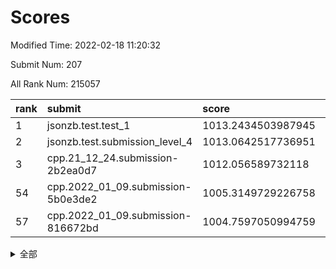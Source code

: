 # Scores

Modified Time: 2022-02-18 11:20:32

Submit Num: 207

All Rank Num: 215057

| rank |               submit               |       score        |       sigma        | pk_num |
| :--- | :--------------------------------- | :----------------- | :----------------- | :----- |
| 1    | jsonzb.test.test_1                 | 1013.2434503987945 | 0.7898726811061594 | 4157   |
| 2    | jsonzb.test.submission_level_4     | 1013.0642517736951 | 0.8151123631323482 | 4154   |
| 3    | cpp.21_12_24.submission-2b2ea0d7   | 1012.056589732118  | 0.7954301556649209 | 4157   |
| 54   | cpp.2022_01_09.submission-5b0e3de2 | 1005.3149729226758 | 0.7350096134436089 | 4153   |
| 57   | cpp.2022_01_09.submission-816672bd | 1004.7597050994759 | 0.7141948757395482 | 4153   |


<details>
<summary>全部</summary>

| rank |                 submit                 |       score        |       sigma        | pk_num |
| :--- | :------------------------------------- | :----------------- | :----------------- | :----- |
| 1    | jsonzb.test.test_1                     | 1013.2434503987945 | 0.7898726811061594 | 4157   |
| 2    | jsonzb.test.submission_level_4         | 1013.0642517736951 | 0.8151123631323482 | 4154   |
| 3    | cpp.21_12_24.submission-2b2ea0d7       | 1012.056589732118  | 0.7954301556649209 | 4157   |
| 4    | gobigger.level_3.submission_level_3_6  | 1011.9033682450957 | 0.7798996576157023 | 4151   |
| 5    | gobigger.level_3.submission_level_3_13 | 1011.6247026410343 | 0.7713855067883699 | 4153   |
| 6    | gobigger.level_3.submission_level_3_23 | 1011.610162312592  | 0.7533301767837569 | 4154   |
| 7    | gobigger.level_3.submission_level_3_14 | 1011.2833945389386 | 0.7616811647531345 | 4158   |
| 8    | gobigger.level_3.submission_level_3_11 | 1011.2522626414697 | 0.789213335258731  | 4153   |
| 9    | gobigger.level_3.submission_level_3_49 | 1010.9689775964397 | 0.770171349647757  | 4154   |
| 10   | gobigger.level_3.submission_level_3_41 | 1010.961360269442  | 0.7646086982861259 | 4161   |
| 11   | gobigger.level_3.submission_level_3_27 | 1010.8814151323913 | 0.7592619762317289 | 4157   |
| 12   | gobigger.level_3.submission_level_3_30 | 1010.8812201005251 | 0.7796293298954451 | 4157   |
| 13   | gobigger.level_3.submission_level_3_29 | 1010.8523534104886 | 0.7724564565869674 | 4157   |
| 14   | gobigger.level_3.submission_level_3_34 | 1010.795825246572  | 0.7709886914557285 | 4157   |
| 15   | gobigger.level_3.submission_level_3_39 | 1010.7689422820303 | 0.757687148405542  | 4153   |
| 16   | gobigger.level_3.submission_level_3_15 | 1010.7415052773341 | 0.7642301225241774 | 4153   |
| 17   | gobigger.level_3.submission_level_3_28 | 1010.7293625695877 | 0.7676720259172524 | 4156   |
| 18   | gobigger.level_3.submission_level_3_24 | 1010.6785627573041 | 0.7752363974485559 | 4152   |
| 19   | gobigger.level_3.submission_level_3_20 | 1010.606034214792  | 0.7522546291085592 | 4155   |
| 20   | gobigger.level_3.submission_level_3_22 | 1010.6033094862524 | 0.7541811620365125 | 4151   |
| 21   | gobigger.level_3.submission_level_3_2  | 1010.5914209966076 | 0.7418438300164664 | 4157   |
| 22   | gobigger.level_3.submission_level_3_42 | 1010.5850187542028 | 0.7698411097313894 | 4160   |
| 23   | gobigger.level_3.submission_level_3_32 | 1010.4897996477099 | 0.768640864512989  | 4157   |
| 24   | gobigger.level_3.submission_level_3_33 | 1010.4830587092194 | 0.7801307591983202 | 4154   |
| 25   | gobigger.level_3.submission_level_3_48 | 1010.4517061078388 | 0.7735267281730809 | 4159   |
| 26   | gobigger.level_3.submission_level_3_4  | 1010.3231959805826 | 0.801629046559056  | 4154   |
| 27   | gobigger.level_3.submission_level_3_38 | 1010.2794217469482 | 0.7537456457562878 | 4147   |
| 28   | gobigger.level_3.submission_level_3_10 | 1010.2602422095247 | 0.7438687101722269 | 4156   |
| 29   | gobigger.level_3.submission_level_3_40 | 1010.1811800118279 | 0.7770462792090547 | 4159   |
| 30   | gobigger.level_3.submission_level_3_21 | 1010.1699392684998 | 0.7516064417452388 | 4149   |
| 31   | gobigger.level_3.submission_level_3_0  | 1010.156450297445  | 0.7740897698458046 | 4157   |
| 32   | gobigger.level_3.submission_level_3_8  | 1010.1372745734101 | 0.7471661786001695 | 4157   |
| 33   | gobigger.level_3.submission_level_3_1  | 1010.0990297706942 | 0.7817795966705493 | 4153   |
| 34   | gobigger.level_3.submission_level_3_16 | 1010.0865444966867 | 0.7463663674826871 | 4157   |
| 35   | gobigger.level_3.submission_level_3_5  | 1010.0493700807956 | 0.7515532184491419 | 4156   |
| 36   | gobigger.level_3.submission_level_3_26 | 1009.9327316388781 | 0.7530036390421665 | 4156   |
| 37   | gobigger.level_3.submission_level_3_44 | 1009.8674408032571 | 0.7743790865082684 | 4156   |
| 38   | gobigger.level_3.submission_level_3_43 | 1009.768262633461  | 0.7422810774259366 | 4154   |
| 39   | gobigger.level_3.submission_level_3_37 | 1009.7574203871841 | 0.7688753634318696 | 4153   |
| 40   | gobigger.level_3.submission_level_3_45 | 1009.7557917587834 | 0.7514160368819928 | 4153   |
| 41   | gobigger.level_3.submission_level_3_36 | 1009.6706251658408 | 0.7567806366328177 | 4155   |
| 42   | gobigger.level_3.submission_level_3_47 | 1009.5845861704247 | 0.7584051198112264 | 4158   |
| 43   | gobigger.level_3.submission_level_3_7  | 1009.5307877482804 | 0.7487002428971712 | 4159   |
| 44   | gobigger.level_3.submission_level_3_46 | 1009.4952408985154 | 0.7451412554186383 | 4158   |
| 45   | gobigger.level_3.submission_level_3_3  | 1009.4678368466383 | 0.765389399351591  | 4156   |
| 46   | gobigger.level_3.submission_level_3_31 | 1009.4498955254209 | 0.746140753939695  | 4155   |
| 47   | gobigger.level_3.submission_level_3_25 | 1009.1699239437785 | 0.7486699307561696 | 4157   |
| 48   | gobigger.level_3.submission_level_3_12 | 1009.1363769283694 | 0.7599016087802596 | 4158   |
| 49   | gobigger.level_3.submission_level_3_35 | 1009.1312029240154 | 0.7475389252107547 | 4155   |
| 50   | gobigger.level_3.submission_level_3_19 | 1008.9823952081645 | 0.7604935086680663 | 4155   |
| 51   | gobigger.level_3.submission_level_3_18 | 1008.6678856548367 | 0.7471140212393833 | 4154   |
| 52   | gobigger.level_3.submission_level_3_9  | 1008.6007357153095 | 0.753728385436949  | 4161   |
| 53   | gobigger.level_3.submission_level_3_17 | 1008.4244263838239 | 0.7434637957239745 | 4156   |
| 54   | cpp.2022_01_09.submission-5b0e3de2     | 1005.3149729226758 | 0.7350096134436089 | 4153   |
| 55   | gobigger.level_1.submission_level_1_15 | 1005.2211954020481 | 0.7108688165782948 | 4157   |
| 56   | gobigger.level_1.submission_level_1_16 | 1004.9078892007184 | 0.7201902818722297 | 4155   |
| 57   | cpp.2022_01_09.submission-816672bd     | 1004.7597050994759 | 0.7141948757395482 | 4153   |
| 58   | gobigger.level_1.submission_level_1_43 | 1004.6074345223132 | 0.715601425295605  | 4159   |
| 59   | gobigger.level_1.submission_level_1_29 | 1004.5817934375627 | 0.7058292536637352 | 4152   |
| 60   | gobigger.level_1.submission_level_1_11 | 1004.2373286107644 | 0.718153935631987  | 4151   |
| 61   | gobigger.level_1.submission_level_1_27 | 1004.132160274026  | 0.7165166988241435 | 4159   |
| 62   | gobigger.level_1.submission_level_1_10 | 1004.1085664032646 | 0.7394543775740025 | 4157   |
| 63   | gobigger.level_1.submission_level_1_6  | 1004.1051492790739 | 0.725074554143333  | 4154   |
| 64   | gobigger.level_1.submission_level_1_35 | 1004.0450245029031 | 0.7234605891260633 | 4155   |
| 65   | gobigger.level_1.submission_level_1_49 | 1003.8817600542848 | 0.7313477456854304 | 4153   |
| 66   | gobigger.level_1.submission_level_1_40 | 1003.8780698519234 | 0.7128917092208611 | 4158   |
| 67   | gobigger.level_1.submission_level_1_46 | 1003.7023097677447 | 0.7122830817823873 | 4157   |
| 68   | gobigger.level_1.submission_level_1_8  | 1003.7019270425072 | 0.722266854691181  | 4155   |
| 69   | gobigger.level_1.submission_level_1_24 | 1003.6889154288017 | 0.7241259224998737 | 4152   |
| 70   | gobigger.level_1.submission_level_1_1  | 1003.6867701248326 | 0.7235985816146564 | 4156   |
| 71   | gobigger.level_1.submission_level_1_9  | 1003.6789717500013 | 0.7202002950155153 | 4154   |
| 72   | gobigger.level_1.submission_level_1_28 | 1003.6785773159763 | 0.7197625846373628 | 4158   |
| 73   | gobigger.level_1.submission_level_1_33 | 1003.6520662154937 | 0.7251652408310046 | 4155   |
| 74   | gobigger.level_1.submission_level_1_21 | 1003.6346374297054 | 0.7243555750602984 | 4155   |
| 75   | gobigger.level_1.submission_level_1_25 | 1003.6343043037928 | 0.7177308763081195 | 4153   |
| 76   | gobigger.level_1.submission_level_1_4  | 1003.5946887250082 | 0.7233571026980871 | 4159   |
| 77   | gobigger.level_1.submission_level_1_32 | 1003.3719929190266 | 0.7205980783839815 | 4159   |
| 78   | gobigger.level_1.submission_level_1_31 | 1003.3525859577509 | 0.7181442310451441 | 4157   |
| 79   | gobigger.level_1.submission_level_1_12 | 1003.3032977945742 | 0.7227762624091861 | 4159   |
| 80   | gobigger.level_1.submission_level_1_17 | 1003.2423017740598 | 0.7158152840660628 | 4149   |
| 81   | gobigger.level_1.submission_level_1_13 | 1003.2386403029205 | 0.717882253687818  | 4157   |
| 82   | gobigger.level_1.submission_level_1_18 | 1003.2129434315054 | 0.7183424741224574 | 4159   |
| 83   | gobigger.level_1.submission_level_1_30 | 1003.1822927145593 | 0.7352063866891297 | 4154   |
| 84   | gobigger.level_1.submission_level_1_22 | 1003.1734611504082 | 0.715008607338028  | 4155   |
| 85   | gobigger.level_1.submission_level_1_45 | 1003.1077343903542 | 0.7181706219018767 | 4161   |
| 86   | gobigger.level_1.submission_level_1_7  | 1003.0764306712488 | 0.717425202222914  | 4159   |
| 87   | gobigger.level_1.submission_level_1_5  | 1003.0300265262931 | 0.7101599443832095 | 4158   |
| 88   | gobigger.level_1.submission_level_1_36 | 1002.9979379500952 | 0.7141981107929924 | 4153   |
| 89   | gobigger.level_1.submission_level_1_44 | 1002.8836667296175 | 0.7142092067911145 | 4161   |
| 90   | gobigger.level_1.submission_level_1_26 | 1002.7822110964942 | 0.7090158507534448 | 4155   |
| 91   | gobigger.level_1.submission_level_1_37 | 1002.7197527130031 | 0.7148090394612705 | 4153   |
| 92   | gobigger.level_1.submission_level_1_20 | 1002.69386052233   | 0.7165312481348765 | 4155   |
| 93   | gobigger.level_1.submission_level_1_14 | 1002.6870302799574 | 0.7107802247187734 | 4156   |
| 94   | gobigger.level_1.submission_level_1_42 | 1002.6204799275346 | 0.7044550087472614 | 4151   |
| 95   | gobigger.level_1.submission_level_1_39 | 1002.5935217090063 | 0.7126888186698638 | 4155   |
| 96   | gobigger.level_1.submission_level_1_19 | 1002.5786102368239 | 0.7169209477949898 | 4158   |
| 97   | gobigger.level_1.submission_level_1_3  | 1002.5458129335794 | 0.7080333790171953 | 4151   |
| 98   | gobigger.level_1.submission_level_1_41 | 1002.3753163482988 | 0.708642482269042  | 4158   |
| 99   | gobigger.level_1.submission_level_1_34 | 1002.3707727382645 | 0.7136469308205651 | 4160   |
| 100  | gobigger.level_1.submission_level_1_23 | 1002.3275648164981 | 0.7112486778798875 | 4158   |
| 101  | gobigger.level_1.submission_level_1_47 | 1002.3206193031664 | 0.7148964410547024 | 4156   |
| 102  | gobigger.level_1.submission_level_1_48 | 1002.2236502809347 | 0.7132745347682786 | 4158   |
| 103  | gobigger.level_1.submission_level_1_0  | 1002.0540630472626 | 0.7218331837571901 | 4158   |
| 104  | gobigger.level_1.submission_level_1_2  | 1001.9564876662516 | 0.7267010143297614 | 4154   |
| 105  | gobigger.level_1.submission_level_1_38 | 1001.7674895587102 | 0.7150009570422133 | 4153   |
| 106  | gobigger.random.submission_random_2    | 997.7885592302435  | 0.6985169640327722 | 4158   |
| 107  | gobigger.random.submission_random_22   | 997.5288701718381  | 0.6938548402353216 | 4151   |
| 108  | gobigger.random.submission_random_26   | 996.5753318209809  | 0.7096994657909136 | 4156   |
| 109  | gobigger.random.submission_random_41   | 996.5682217597562  | 0.7087135016497926 | 4156   |
| 110  | gobigger.random.submission_random_20   | 996.5537398620248  | 0.7051904222789416 | 4156   |
| 111  | gobigger.random.submission_random_27   | 996.5266986191459  | 0.7103924175966151 | 4153   |
| 112  | gobigger.random.submission_random_16   | 996.505055269792   | 0.7135497180974519 | 4158   |
| 113  | gobigger.random.submission_random_40   | 996.4814316503507  | 0.7174029726689347 | 4153   |
| 114  | gobigger.random.submission_random_9    | 996.4667513912347  | 0.721425802365555  | 4153   |
| 115  | gobigger.random.submission_random_34   | 996.4115386882877  | 0.7319595628554382 | 4154   |
| 116  | gobigger.random.submission_random_1    | 996.3659764741182  | 0.702149397874127  | 4156   |
| 117  | gobigger.random.submission_random_18   | 996.3527116185991  | 0.7166402490958577 | 4160   |
| 118  | gobigger.random.submission_random_17   | 996.3486399156177  | 0.7127945326064358 | 4160   |
| 119  | gobigger.random.submission_random_7    | 996.3372770289366  | 0.707722002460584  | 4161   |
| 120  | gobigger.random.submission_random_21   | 996.3141663794859  | 0.7102711331622581 | 4149   |
| 121  | gobigger.random.submission_random_4    | 996.227806626067   | 0.719591594233567  | 4156   |
| 122  | gobigger.random.submission_random_12   | 996.1358557938185  | 0.7163011191906997 | 4155   |
| 123  | gobigger.random.submission_random_33   | 996.0410964460148  | 0.7078835590818782 | 4151   |
| 124  | gobigger.random.submission_random_32   | 996.0127206638612  | 0.7042491625127215 | 4153   |
| 125  | gobigger.random.submission_random_43   | 995.990870077258   | 0.7165092212664812 | 4156   |
| 126  | gobigger.random.submission_random_14   | 995.9688309456693  | 0.7176687626645805 | 4158   |
| 127  | gobigger.random.submission_random_48   | 995.8843121934718  | 0.7140716599478545 | 4153   |
| 128  | gobigger.random.submission_random_37   | 995.8838203464675  | 0.7262899994075008 | 4155   |
| 129  | gobigger.random.submission_random_29   | 995.8336973804215  | 0.718770419746827  | 4154   |
| 130  | gobigger.random.submission_random_5    | 995.8227407309984  | 0.7229016790894713 | 4155   |
| 131  | gobigger.random.submission_random_15   | 995.7091614772276  | 0.7232496010759148 | 4158   |
| 132  | gobigger.random.submission_random_25   | 995.6990834497311  | 0.7128750617207178 | 4155   |
| 133  | gobigger.random.submission_random_8    | 995.6226190663239  | 0.7137458148591354 | 4158   |
| 134  | gobigger.random.submission_random_19   | 995.5950837554882  | 0.7316898824269603 | 4155   |
| 135  | gobigger.random.submission_random_35   | 995.5541473536293  | 0.713770815358335  | 4158   |
| 136  | gobigger.random.submission_random_44   | 995.5228318605867  | 0.7127731948888844 | 4154   |
| 137  | gobigger.random.submission_random_6    | 995.4439188577815  | 0.7200336485777482 | 4155   |
| 138  | gobigger.random.submission_random_42   | 995.3831577428207  | 0.7060107007532034 | 4154   |
| 139  | gobigger.random.submission_random_13   | 995.3788437591345  | 0.7225285763291421 | 4160   |
| 140  | gobigger.random.submission_random_23   | 995.3775594174822  | 0.7033564633566045 | 4151   |
| 141  | gobigger.random.submission_random_31   | 995.3739065457635  | 0.7100816108194044 | 4156   |
| 142  | gobigger.random.submission_random_49   | 995.372056805413   | 0.7123002682464917 | 4157   |
| 143  | gobigger.random.submission_random_45   | 995.3413231537429  | 0.7285152935007767 | 4157   |
| 144  | gobigger.random.submission_random_3    | 995.3239294055962  | 0.7190857695876953 | 4156   |
| 145  | gobigger.random.submission_random_0    | 995.295458964725   | 0.7211767903617801 | 4160   |
| 146  | gobigger.random.submission_random_38   | 995.2206892085973  | 0.7009752925656673 | 4161   |
| 147  | gobigger.random.submission_random_10   | 995.1571735948759  | 0.713112576836118  | 4158   |
| 148  | gobigger.random.submission_random_24   | 995.1318310036489  | 0.7026838520721012 | 4156   |
| 149  | gobigger.random.submission_random_39   | 995.0437495109899  | 0.7034876962194355 | 4154   |
| 150  | gobigger.random.submission_random_46   | 994.9946853348278  | 0.7290495587582749 | 4157   |
| 151  | gobigger.random.submission_random_11   | 994.989059068395   | 0.7177208553933057 | 4155   |
| 152  | gobigger.random.submission_random_28   | 994.8651071583074  | 0.6951774600632472 | 4152   |
| 153  | gobigger.random.submission_random_30   | 994.7211771223148  | 0.7268318050175286 | 4154   |
| 154  | gobigger.random.submission_random_36   | 994.3854748200645  | 0.7082643718411507 | 4159   |
| 155  | gobigger.random.submission_random_47   | 994.3744908011923  | 0.7029343353463788 | 4157   |
| 156  | gobigger.level_2.submission_level_2_17 | 993.5622234093188  | 0.7167568036167085 | 4152   |
| 157  | gobigger.level_2.submission_level_2_30 | 993.5484844105298  | 0.7367484336878138 | 4155   |
| 158  | gobigger.level_2.submission_level_2_13 | 993.5440767828559  | 0.7287359712632349 | 4152   |
| 159  | gobigger.level_2.submission_level_2_47 | 993.4389119730845  | 0.731707582584838  | 4155   |
| 160  | gobigger.level_2.submission_level_2_29 | 993.4341322390534  | 0.7438057682104752 | 4156   |
| 161  | gobigger.level_2.submission_level_2_18 | 993.1904028355375  | 0.7233112937993414 | 4155   |
| 162  | gobigger.level_2.submission_level_2_19 | 993.0850099079856  | 0.7345873599665904 | 4158   |
| 163  | gobigger.level_2.submission_level_2_33 | 993.0358978315544  | 0.757177698710658  | 4159   |
| 164  | gobigger.level_2.submission_level_2_7  | 993.0165984576475  | 0.7336329207017896 | 4155   |
| 165  | gobigger.level_2.submission_level_2_40 | 993.0113985197921  | 0.7244071988361236 | 4152   |
| 166  | gobigger.level_2.submission_level_2_34 | 992.9896373450584  | 0.7490661355275757 | 4156   |
| 167  | gobigger.level_2.submission_level_2_46 | 992.9857565613844  | 0.7458614787472062 | 4155   |
| 168  | gobigger.level_2.submission_level_2_28 | 992.943490643173   | 0.7448217015698481 | 4153   |
| 169  | gobigger.level_2.submission_level_2_36 | 992.8869826459849  | 0.7264709483241037 | 4154   |
| 170  | gobigger.level_2.submission_level_2_24 | 992.7598109258491  | 0.7420377776528971 | 4158   |
| 171  | gobigger.level_2.submission_level_2_37 | 992.6015090933697  | 0.7359660810554657 | 4159   |
| 172  | gobigger.level_2.submission_level_2_2  | 992.482803477275   | 0.7355021770221186 | 4161   |
| 173  | gobigger.level_2.submission_level_2_48 | 992.4534461317248  | 0.7408971390510204 | 4156   |
| 174  | gobigger.level_2.submission_level_2_21 | 992.3801181290779  | 0.7493054253658765 | 4157   |
| 175  | gobigger.level_2.submission_level_2_27 | 992.3563559256762  | 0.7377261029069347 | 4160   |
| 176  | gobigger.level_2.submission_level_2_15 | 992.192715259188   | 0.7597224514746318 | 4153   |
| 177  | gobigger.level_2.submission_level_2_42 | 992.1724861088904  | 0.74230633560731   | 4151   |
| 178  | gobigger.level_2.submission_level_2_25 | 992.1722335843768  | 0.7451514969387183 | 4156   |
| 179  | gobigger.level_2.submission_level_2_3  | 992.1194778583847  | 0.7403281969338587 | 4158   |
| 180  | gobigger.level_2.submission_level_2_0  | 992.1068923429303  | 0.7591544608849563 | 4154   |
| 181  | gobigger.level_2.submission_level_2_26 | 992.0728661371483  | 0.7346723726235325 | 4158   |
| 182  | gobigger.level_2.submission_level_2_4  | 992.0537416750885  | 0.7578926908770351 | 4153   |
| 183  | gobigger.level_2.submission_level_2_43 | 992.0312529874087  | 0.7439551189126384 | 4153   |
| 184  | gobigger.level_2.submission_level_2_32 | 992.0170077957445  | 0.7598665770367083 | 4158   |
| 185  | gobigger.level_2.submission_level_2_11 | 991.9025657312129  | 0.7386033002352111 | 4152   |
| 186  | gobigger.level_2.submission_level_2_8  | 991.8508342037068  | 0.7406077747265782 | 4152   |
| 187  | gobigger.level_2.submission_level_2_12 | 991.7428691083493  | 0.7529623656385861 | 4156   |
| 188  | gobigger.level_2.submission_level_2_49 | 991.7040158568708  | 0.7336612138805517 | 4158   |
| 189  | gobigger.level_2.submission_level_2_5  | 991.6059511131781  | 0.7374702884406249 | 4154   |
| 190  | gobigger.level_2.submission_level_2_16 | 991.5714405973816  | 0.7714046678302583 | 4155   |
| 191  | gobigger.level_2.submission_level_2_35 | 991.5661404164291  | 0.7564339206252757 | 4156   |
| 192  | gobigger.level_2.submission_level_2_9  | 991.542761118818   | 0.7611984961397912 | 4158   |
| 193  | gobigger.level_2.submission_level_2_10 | 991.4499263190247  | 0.749723046813497  | 4158   |
| 194  | gobigger.level_2.submission_level_2_22 | 991.4339255386534  | 0.7398689056988071 | 4153   |
| 195  | gobigger.level_2.submission_level_2_14 | 991.376617514601   | 0.7436451670641688 | 4155   |
| 196  | gobigger.level_2.submission_level_2_31 | 991.3721275251265  | 0.7518568949818087 | 4155   |
| 197  | gobigger.level_2.submission_level_2_6  | 991.2298798764887  | 0.7278422068134842 | 4163   |
| 198  | gobigger.level_2.submission_level_2_38 | 990.9186081111959  | 0.7455026494281085 | 4159   |
| 199  | gobigger.level_2.submission_level_2_41 | 990.6458580932738  | 0.7701194716026855 | 4160   |
| 200  | gobigger.level_2.submission_level_2_39 | 990.4412440705776  | 0.7504933482962314 | 4159   |
| 201  | gobigger.level_2.submission_level_2_20 | 990.3182259076448  | 0.7529172903145316 | 4154   |
| 202  | gobigger.level_2.submission_level_2_1  | 990.1434553342647  | 0.7528335018097808 | 4161   |
| 203  | gobigger.level_2.submission_level_2_44 | 989.763287604806   | 0.7880214295863862 | 4153   |
| 204  | gobigger.level_2.submission_level_2_45 | 989.6288770302701  | 0.7777979057415099 | 4157   |
| 205  | gobigger.level_2.submission_level_2_23 | 989.60889586461    | 0.737124550644662  | 4154   |
| 206  | gobigger.none.submission_none_1        | 978.1662938833197  | 1.2612975890440494 | 4155   |
| 207  | gobigger.none.submission_none_0        | 976.3053340677781  | 1.4889553467319154 | 4154   |

</details>
